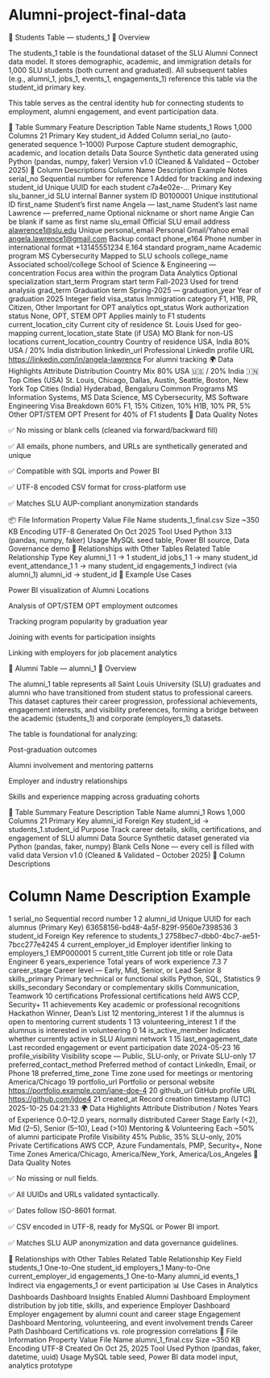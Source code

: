 # Alumni-project-final-data

🧾 Students Table — students_1
📘 Overview

The students_1 table is the foundational dataset of the SLU Alumni Connect data model.
It stores demographic, academic, and immigration details for 1,000 SLU students (both current and graduated).
All subsequent tables (e.g., alumni_1, jobs_1, events_1, engagements_1) reference this table via the student_id primary key.

This table serves as the central identity hub for connecting students to employment, alumni engagement, and event participation data.

🧱 Table Summary
Feature	Description
Table Name	students_1
Rows	1,000
Columns	21
Primary Key	student_id
Added Column	serial_no (auto-generated sequence 1–1000)
Purpose	Capture student demographic, academic, and location details
Data Source	Synthetic data generated using Python (pandas, numpy, faker)
Version	v1.0 (Cleaned & Validated – October 2025)
🧩 Column Descriptions
Column Name	Description	Example	Notes
serial_no	Sequential number for reference	1	Added for tracking and indexing
student_id	Unique UUID for each student	c7a4e02e-…	Primary Key
slu_banner_id	SLU internal Banner system ID	B0100001	Unique institutional ID
first_name	Student’s first name	Angela	—
last_name	Student’s last name	Lawrence	—
preferred_name	Optional nickname or short name	Angie	Can be blank if same as first name
slu_email	Official SLU email address	alawrence1@slu.edu	Unique
personal_email	Personal Gmail/Yahoo email	angela.lawrence1@gmail.com	Backup contact
phone_e164	Phone number in international format	+13145551234	E.164 standard
program_name	Academic program	MS Cybersecurity	Mapped to SLU schools
college_name	Associated school/college	School of Science & Engineering	—
concentration	Focus area within the program	Data Analytics	Optional specialization
start_term	Program start term	Fall-2023	Used for trend analysis
grad_term	Graduation term	Spring-2025	—
graduation_year	Year of graduation	2025	Integer field
visa_status	Immigration category	F1, H1B, PR, Citizen, Other	Important for OPT analytics
opt_status	Work authorization status	None, OPT, STEM OPT	Applies mainly to F1 students
current_location_city	Current city of residence	St. Louis	Used for geo-mapping
current_location_state	State (if USA)	MO	Blank for non-US locations
current_location_country	Country of residence	USA, India	80% USA / 20% India distribution
linkedin_url	Professional LinkedIn profile URL	https://linkedin.com/in/angela-lawrence	For alumni tracking
🌍 Data Highlights
Attribute	Distribution
Country Mix	80% USA 🇺🇸 / 20% India 🇮🇳
Top Cities (USA)	St. Louis, Chicago, Dallas, Austin, Seattle, Boston, New York
Top Cities (India)	Hyderabad, Bengaluru
Common Programs	MS Information Systems, MS Data Science, MS Cybersecurity, MS Software Engineering
Visa Breakdown	60% F1, 15% Citizen, 10% H1B, 10% PR, 5% Other
OPT/STEM OPT	Present for 40% of F1 students
🧹 Data Quality Notes

✅ No missing or blank cells (cleaned via forward/backward fill)

✅ All emails, phone numbers, and URLs are synthetically generated and unique

✅ Compatible with SQL imports and Power BI

✅ UTF-8 encoded CSV format for cross-platform use

✅ Matches SLU AUP-compliant anonymization standards

📦 File Information
Property	Value
File Name	students_1_final.csv
Size	~350 KB
Encoding	UTF-8
Generated On	Oct 2025
Tool Used	Python 3.13 (pandas, numpy, faker)
Usage	MySQL seed table, Power BI source, Data Governance demo
🔗 Relationships with Other Tables
Related Table	Relationship Type	Key
alumni_1	1 → 1	student_id
jobs_1	1 → many	student_id
event_attendance_1	1 → many	student_id
engagements_1	indirect (via alumni_1)	alumni_id → student_id
🧠 Example Use Cases

Power BI visualization of Alumni Locations

Analysis of OPT/STEM OPT employment outcomes

Tracking program popularity by graduation year

Joining with events for participation insights

Linking with employers for job placement analytics


🧾 Alumni Table — alumni_1
📘 Overview

The alumni_1 table represents all Saint Louis University (SLU) graduates and alumni who have transitioned from student status to professional careers.
This dataset captures their career progression, professional achievements, engagement interests, and visibility preferences, forming a bridge between the academic (students_1) and corporate (employers_1) datasets.

The table is foundational for analyzing:

Post-graduation outcomes

Alumni involvement and mentoring patterns

Employer and industry relationships

Skills and experience mapping across graduating cohorts

🧱 Table Summary
Feature	Description
Table Name	alumni_1
Rows	1,000
Columns	21
Primary Key	alumni_id
Foreign Key	student_id → students_1.student_id
Purpose	Track career details, skills, certifications, and engagement of SLU alumni
Data Source	Synthetic dataset generated via Python (pandas, faker, numpy)
Blank Cells	None — every cell is filled with valid data
Version	v1.0 (Cleaned & Validated – October 2025)
🧩 Column Descriptions
#	Column Name	Description	Example
1	serial_no	Sequential record number	1
2	alumni_id	Unique UUID for each alumnus (Primary Key)	63658156-bd48-4a5f-829f-9560e7398536
3	student_id	Foreign Key reference to students_1	2758bec7-dbb0-4bc7-ae51-7bcc277e4245
4	current_employer_id	Employer identifier linking to employers_1	EMP000001
5	current_title	Current job title or role	Data Engineer
6	years_experience	Total years of work experience	7.3
7	career_stage	Career level — Early, Mid, Senior, or Lead	Senior
8	skills_primary	Primary technical or functional skills	Python, SQL, Statistics
9	skills_secondary	Secondary or complementary skills	Communication, Teamwork
10	certifications	Professional certifications held	AWS CCP, Security+
11	achievements	Key academic or professional recognitions	Hackathon Winner, Dean’s List
12	mentoring_interest	1 if the alumnus is open to mentoring current students	1
13	volunteering_interest	1 if the alumnus is interested in volunteering	0
14	is_active_member	Indicates whether currently active in SLU Alumni network	1
15	last_engagement_date	Last recorded engagement or event participation date	2024-05-23
16	profile_visibility	Visibility scope — Public, SLU-only, or Private	SLU-only
17	preferred_contact_method	Preferred method of contact	LinkedIn, Email, or Phone
18	preferred_time_zone	Time zone used for meetings or mentoring	America/Chicago
19	portfolio_url	Portfolio or personal website	https://portfolio.example.com/jane-doe-4
20	github_url	GitHub profile URL	https://github.com/jdoe4
21	created_at	Record creation timestamp (UTC)	2025-10-25 04:21:33
🌍 Data Highlights
Attribute	Distribution / Notes
Years of Experience	0.0–12.0 years, normally distributed
Career Stage	Early (<2), Mid (2–5), Senior (5–10), Lead (>10)
Mentoring & Volunteering	Each ~50% of alumni participate
Profile Visibility	45% Public, 35% SLU-only, 20% Private
Certifications	AWS CCP, Azure Fundamentals, PMP, Security+, None
Time Zones	America/Chicago, America/New_York, America/Los_Angeles
🧹 Data Quality Notes

✅ No missing or null fields.

✅ All UUIDs and URLs validated syntactically.

✅ Dates follow ISO-8601 format.

✅ CSV encoded in UTF-8, ready for MySQL or Power BI import.

✅ Matches SLU AUP anonymization and data governance guidelines.

🔗 Relationships with Other Tables
Related Table	Relationship	Key Field
students_1	One-to-One	student_id
employers_1	Many-to-One	current_employer_id
engagements_1	One-to-Many	alumni_id
events_1	Indirect	via engagements_1 or event participation
📊 Use Cases in Analytics Dashboards
Dashboard	Insights Enabled
Alumni Dashboard	Employment distribution by job title, skills, and experience
Employer Dashboard	Employer engagement by alumni count and career stage
Engagement Dashboard	Mentoring, volunteering, and event involvement trends
Career Path Dashboard	Certifications vs. role progression correlations
📂 File Information
Property	Value
File Name	alumni_1_final.csv
Size	~350 KB
Encoding	UTF-8
Created On	Oct 25, 2025
Tool Used	Python (pandas, faker, datetime, uuid)
Usage	MySQL table seed, Power BI data model input, analytics prototype
